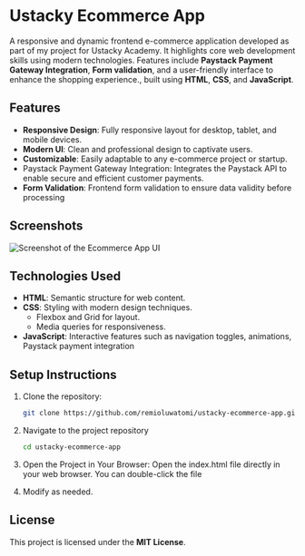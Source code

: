 # Ustacky Ecommerce App

A responsive and dynamic frontend e-commerce application developed as part of my project for Ustacky Academy. It highlights core web development skills using modern technologies. Features include **Paystack Payment Gateway Integration**, **Form validation**, and a user-friendly interface to enhance the shopping experience., built using **HTML**, **CSS**, and **JavaScript**.

## Features

- **Responsive Design**: Fully responsive layout for desktop, tablet, and mobile devices.
- **Modern UI**: Clean and professional design to captivate users.
- **Customizable**: Easily adaptable to any e-commerce project or startup.
- Paystack Payment Gateway Integration: Integrates the Paystack API to enable secure and efficient customer payments.
- **Form Validation**: Frontend form validation to ensure data validity before processing

## Screenshots

![Screenshot of the Ecommerce App UI](UI/EMS%20Landing%20page%20UI.png)

## Technologies Used

- **HTML**: Semantic structure for web content.
- **CSS**: Styling with modern design techniques.
  - Flexbox and Grid for layout.
  - Media queries for responsiveness.
- **JavaScript**: Interactive features such as navigation toggles, animations, Paystack payment integration

## Setup Instructions

1. Clone the repository:

   ```bash
   git clone https://github.com/remioluwatomi/ustacky-ecommerce-app.git
   ```

2. Navigate to the project repository

   ```bash
   cd ustacky-ecommerce-app
   ```

3. Open the Project in Your Browser:
   Open the index.html file directly in your web browser. You can double-click the file

4. Modify as needed.

## License

This project is licensed under the **MIT License**.

